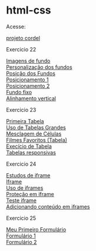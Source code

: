 # html-css

 <p>Acesse:</p> 
 <a href="Desafios/Desafio12">projeto cordel</a> <br>
 <p>Exercicio 22</p>
 <a href="Exercicios/ex022/fundo001.html">Imagens de fundo</a> <br>
 <a href="Exercicios/ex022/fundo002.html">Personalização dos fundos</a> <br>
 <a href="Exercicios/ex022/fundo003.html">Posição dos Fundos</a> <br>
 <a href="Exercicios/ex022/fundo004.html">Posicionamento 1</a> <br>
 <a href="Exercicios/ex022/fundo005.html">Posicionamento 2</a> <br>
 <a href="Exercicios/ex022/fundo006.html">Fundo fixo</a> <br>
 <a href="Exercicios/ex022/fundo007.html">Alinhamento vertical</a> <br>
 <p>Exercicio 23</p> 
 <a href="Exercicios/ex023/tabela001.html">Primeira Tabela</a> <br>
 <a href="Exercicios/ex023/tabela002.html">Uso de Tabelas Grandes</a> <br>
 <a href="Exercicios/ex023/tabela003.html">Mesclagem de Células</a> <br>
 <a href="Exercicios/ex023/tabela004.html">Filmes Favoritos (Tabela)</a> <br>
 <a href="Exercicios/ex023/tabela005.html">Execício de Tabela</a> <br>
 <a href="Exercicios/ex023/tabela006.html">Tabelas responsivas</a>
 <p>Exercicio 24</p> 
 <a href="Exercicios/ex024/iframe001.html">Estudos de iframe</a> <br>
 <a href="Exercicios/ex024/iframe002.html">Iframe</a> <br>
 <a href="Exercicios/ex024/iframe003.html">Uso de iframes</a> <br>
 <a href="Exercicios/ex024/iframe005.html">Proteção em iframe</a> <br>
 <a href="Exercicios/ex024/iframe004.html">Teste iframe</a> <br>
 <a href="Exercicios/ex024/iframe006.html">Adicionando conteúdo em iframes</a> <br>
 <p>Exercicio 25</p> 
 <a href="Exercicios/ex025/form001.html">Meu Primeiro Formulário</a> <br>
 <a href="Exercicios/ex025/form002.html">Formulário 1</a> <br>
 <a href="Exercicios/ex025/form003.html">Formulário 2</a> <br>
